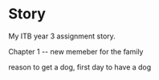 # Story
My ITB year 3 assignment story.

Chapter 1 -- new memeber for the family

reason to get a dog, first day to have a dog
